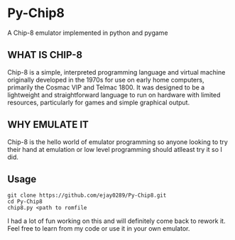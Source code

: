 # Py-Chip8
A Chip-8 emulator implemented in python and pygame

## WHAT IS CHIP-8
Chip-8 is a simple, interpreted programming language and virtual machine originally developed in the 1970s for use on early home computers, primarily the Cosmac VIP and Telmac 1800. 
It was designed to be a lightweight and straightforward language to run on hardware with limited resources, particularly for games and simple graphical output.

## WHY EMULATE IT
Chip-8 is the hello world of emulator programming so anyone looking to try their hand at emulation or low level programming should atlleast try it so I did.


## Usage 
``` pip install pygame
git clone https://github.com/ejay0289/Py-Chip8.git
cd Py-Chip8
chip8.py <path to romfile
```

I had a lot of fun working on this and will definitely come back to rework it. Feel free to learn from my code or use it in your own emulator.

